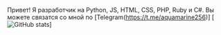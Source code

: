Привет! Я разработчик на Python, JS, HTML, CSS, PHP, Ruby и C#.
Вы можете связатся со мной по [Telegram(https://t.me/aquamarine256)]
[![GitHub stats](https://github-readme-stats.vercel.app/api?username=aquamarine256)]
